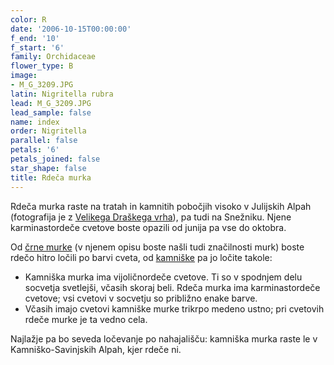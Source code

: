 ```yaml
---
color: R
date: '2006-10-15T00:00:00'
f_end: '10'
f_start: '6'
family: Orchidaceae
flower_type: B
image:
- M_G_3209.JPG
latin: Nigritella rubra
lead: M_G_3209.JPG
lead_sample: false
name: index
order: Nigritella
parallel: false
petals: '6'
petals_joined: false
star_shape: false
title: Rdeča murka
---
```

Rdeča murka raste na tratah in kamnitih pobočjih visoko v Julijskih Alpah (fotografija je z [Velikega Draškega vrha](../../../Izleti/VelikiDraskiVrh)), pa tudi na Snežniku. Njene karminastordeče cvetove boste opazili od junija pa vse do oktobra.

Od [črne murke](../NigritellaRhellicani(CrnaMurka)/si_NigritellaRhellicani(CrnaMurka).asp) (v njenem opisu boste našli tudi značilnosti murk) boste rdečo hitro ločili po barvi cveta, od [kamniške](../NigritellaLithopolitanica(KamniskaMurka)/si_NigritellaLithopolitanica(KamniskaMurka).asp) pa jo ločite takole:

-   Kamniška murka ima vijoličnordeče cvetove. Ti so v spodnjem delu socvetja svetlejši, včasih skoraj beli. Rdeča murka ima karminastordeče cvetove; vsi cvetovi v socvetju so približno enake barve.
-   Včasih imajo cvetovi kamniške murke trikrpo medeno ustno; pri cvetovih rdeče murke je ta vedno cela.

Najlažje pa bo seveda ločevanje po nahajališču: kamniška murka raste le v Kamniško-Savinjskih Alpah, kjer rdeče ni.
